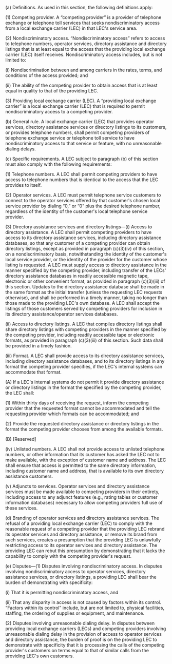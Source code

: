 (a) Definitions. As used in this section, the following definitions apply:

(1) Competing provider. A “competing provider” is a provider of telephone exchange or telephone toll services that seeks nondiscriminatory access from a local exchange carrier (LEC) in that LEC's service area.

(2) Nondiscriminatory access. “Nondiscriminatory access” refers to access to telephone numbers, operator services, directory assistance and directory listings that is at least equal to the access that the providing local exchange carrier (LEC) itself receives. Nondiscriminatory access includes, but is not limited to:
              

(i) Nondiscrimination between and among carriers in the rates, terms, and conditions of the access provided; and

(ii) The ability of the competing provider to obtain access that is at least equal in quality to that of the providing LEC.

(3) Providing local exchange carrier (LEC). A “providing local exchange carrier” is a local exchange carrier (LEC) that is required to permit nondiscriminatory access to a competing provider.

(b) General rule. A local exchange carrier (LEC) that provides operator services, directory assistance services or directory listings to its customers, or provides telephone numbers, shall permit competing providers of telephone exchange service or telephone toll service to have nondiscriminatory access to that service or feature, with no unreasonable dialing delays.

(c) Specific requirements. A LEC subject to paragraph (b) of this section must also comply with the following requirements:

(1) Telephone numbers. A LEC shall permit competing providers to have access to telephone numbers that is identical to the access that the LEC provides to itself.

(2) Operator services. A LEC must permit telephone service customers to connect to the operator services offered by that customer's chosen local service provider by dialing “0,” or “0” plus the desired telephone number, regardless of the identity of the customer's local telephone service provider.

(3) Directory assistance services and directory listings—(i) Access to directory assistance. A LEC shall permit competing providers to have access to its directory assistance services, including directory assistance databases, so that any customer of a competing provider can obtain directory listings, except as provided in paragraph (c)(3)(iv) of this section, on a nondiscriminatory basis, notwithstanding the identity of the customer's local service provider, or the identity of the provider for the customer whose listing is requested. A LEC must supply access to directory assistance in the manner specified by the competing provider, including transfer of the LECs' directory assistance databases in readily accessible magnetic tape, electronic or other convenient format, as provided in paragraph (c)(3)(iii) of this section. Updates to the directory assistance database shall be made in the same format as the initial transfer (unless the requesting LEC requests otherwise), and shall be performed in a timely manner, taking no longer than those made to the providing LEC's own database. A LEC shall accept the listings of those customers served by competing providers for inclusion in its directory assistance/operator services databases.

(ii) Access to directory listings. A LEC that compiles directory listings shall share directory listings with competing providers in the manner specified by the competing provider, including readily accessible tape or electronic formats, as provided in paragraph (c)(3)(iii) of this section. Such data shall be provided in a timely fashion.

(iii) Format. A LEC shall provide access to its directory assistance services, including directory assistance databases, and to its directory listings in any format the competing provider specifies, if the LEC's internal systems can accommodate that format.

(A) If a LEC's internal systems do not permit it provide directory assistance or directory listings in the format the specified by the competing provider, the LEC shall:

(1) Within thirty days of receiving the request, inform the competing provider that the requested format cannot be accommodated and tell the requesting provider which formats can be accommodated; and

(2) Provide the requested directory assistance or directory listings in the format the competing provider chooses from among the available formats.

(B) [Reserved]

(iv) Unlisted numbers. A LEC shall not provide access to unlisted telephone numbers, or other information that its customer has asked the LEC not to make available, with the exception of customer name and address. The LEC shall ensure that access is permitted to the same directory information, including customer name and address, that is available to its own directory assistance customers.
              

(v) Adjuncts to services. Operator services and directory assistance services must be made available to competing providers in their entirety, including access to any adjunct features (e.g., rating tables or customer information databases) necessary to allow competing providers full use of these services.

(d) Branding of operator services and directory assistance services. The refusal of a providing local exchange carrier (LEC) to comply with the reasonable request of a competing provider that the providing LEC rebrand its operator services and directory assistance, or remove its brand from such services, creates a presumption that the providing LEC is unlawfully restricting access to its operator services and directory assistance. The providing LEC can rebut this presumption by demonstrating that it lacks the capability to comply with the competing provider's request.

(e) Disputes—(1) Disputes involving nondiscriminatory access. In disputes involving nondiscriminatory access to operator services, directory assistance services, or directory listings, a providing LEC shall bear the burden of demonstrating with specificity:

(i) That it is permitting nondiscriminatory access, and

(ii) That any disparity in access is not caused by factors within its control. “Factors within its control” include, but are not limited to, physical facilities, staffing, the ordering of supplies or equipment, and maintenance.

(2) Disputes involving unreasonable dialing delay. In disputes between providing local exchange carriers (LECs) and competing providers involving unreasonable dialing delay in the provision of access to operator services and directory assistance, the burden of proof is on the providing LEC to demonstrate with specificity that it is processing the calls of the competing provider's customers on terms equal to that of similar calls from the providing LEC's own customers.

